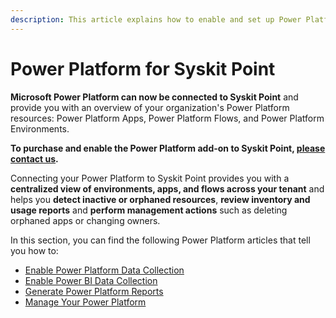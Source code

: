 ```yaml
---
description: This article explains how to enable and set up Power Platform data collection for Syskit Point. 
---
```


# Power Platform for Syskit Point

**Microsoft Power Platform can now be connected to Syskit Point** and provide you with an overview of your organization's Power Platform resources: Power Platform Apps, Power Platform Flows, and Power Platform Environments. 

**To purchase and enable the Power Platform add-on to Syskit Point, [please contact us](https://www.syskit.com/contact-us-power-platform/).**

Connecting your Power Platform to Syskit Point provides you with a **centralized view of environments, apps, and flows across your tenant** and helps you **detect inactive or orphaned resources**, **review inventory and usage reports** and **perform management actions** such as deleting orphaned apps or changing owners.

In this section, you can find the following Power Platform articles that tell you how to:

* [Enable Power Platform Data Collection](../power-platform/power-platform.md)
* [Enable Power BI Data Collection](../power-platform/enable-powerBI-data-collection.md)
* [Generate Power Platform Reports](../power-platform/power-platform-reports/README.md)
* [Manage Your Power Platform](../power-platform/power-platform-actions.md)
 